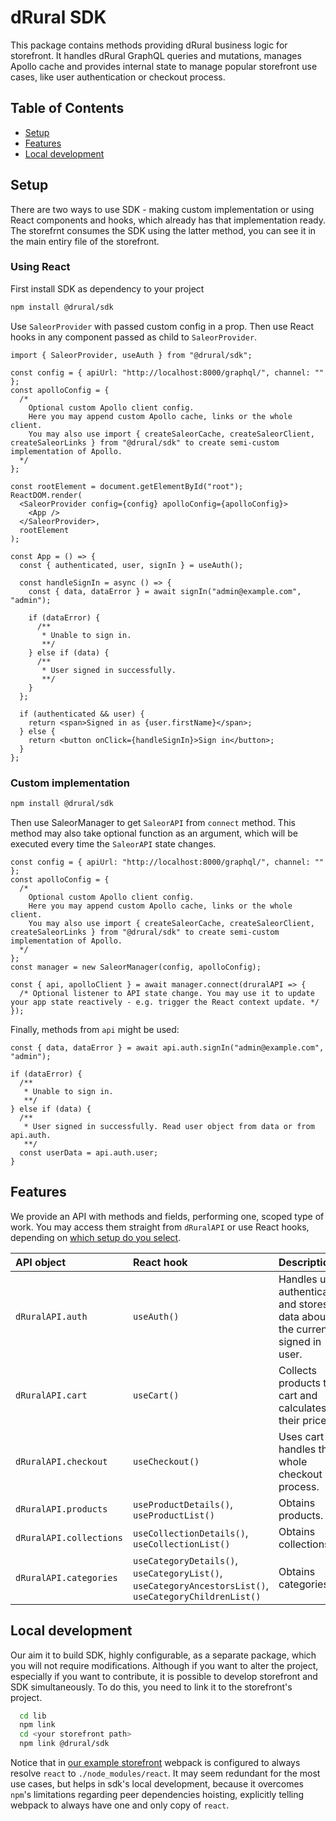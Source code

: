 # dRural SDK

This package contains methods providing dRural business logic for storefront. It handles dRural GraphQL queries and mutations, manages Apollo cache and provides internal state to manage popular storefront use cases, like user authentication or checkout process.

## Table of Contents

- [Setup](#setup)
- [Features](#features)
- [Local development](#local-development)

## Setup

There are two ways to use SDK - making custom implementation or using React components and hooks, which already has that implementation ready. The storefrnt consumes the SDK using the latter method, you can see it in the main entiry file of the storefront.

### Using React

First install SDK as dependency to your project

```bash
npm install @drural/sdk
```

Use `SaleorProvider` with passed custom config in a prop. Then use React hooks in any component passed as child to `SaleorProvider`.

```tsx
import { SaleorProvider, useAuth } from "@drural/sdk";

const config = { apiUrl: "http://localhost:8000/graphql/", channel: "" };
const apolloConfig = {
  /* 
    Optional custom Apollo client config.
    Here you may append custom Apollo cache, links or the whole client. 
    You may also use import { createSaleorCache, createSaleorClient, createSaleorLinks } from "@drural/sdk" to create semi-custom implementation of Apollo.
  */
};

const rootElement = document.getElementById("root");
ReactDOM.render(
  <SaleorProvider config={config} apolloConfig={apolloConfig}>
    <App />
  </SaleorProvider>,
  rootElement
);

const App = () => {
  const { authenticated, user, signIn } = useAuth();

  const handleSignIn = async () => {
    const { data, dataError } = await signIn("admin@example.com", "admin");

    if (dataError) {
      /**
       * Unable to sign in.
       **/
    } else if (data) {
      /**
       * User signed in successfully.
       **/
    }
  };

  if (authenticated && user) {
    return <span>Signed in as {user.firstName}</span>;
  } else {
    return <button onClick={handleSignIn}>Sign in</button>;
  }
};
```

### Custom implementation

```bash
npm install @drural/sdk
```

Then use SaleorManager to get `SaleorAPI` from `connect` method. This method may also take optional function as an argument, which will be executed every time the `SaleorAPI` state changes.

```tsx
const config = { apiUrl: "http://localhost:8000/graphql/", channel: "" };
const apolloConfig = {
  /* 
    Optional custom Apollo client config.
    Here you may append custom Apollo cache, links or the whole client. 
    You may also use import { createSaleorCache, createSaleorClient, createSaleorLinks } from "@drural/sdk" to create semi-custom implementation of Apollo.
  */
};
const manager = new SaleorManager(config, apolloConfig);

const { api, apolloClient } = await manager.connect(druralAPI => {
  /* Optional listener to API state change. You may use it to update your app state reactively - e.g. trigger the React context update. */
});
```

Finally, methods from `api` might be used:

```tsx
const { data, dataError } = await api.auth.signIn("admin@example.com", "admin");

if (dataError) {
  /**
   * Unable to sign in.
   **/
} else if (data) {
  /**
   * User signed in successfully. Read user object from data or from api.auth.
   **/
  const userData = api.auth.user;
}
```

## Features

We provide an API with methods and fields, performing one, scoped type of work. You may access them straight from `dRuralAPI` or use React hooks, depending on [which setup do you select](#setup).

| API object              | React hook                                                                                             | Description                                                                     |
| :---------------------- | :----------------------------------------------------------------------------------------------------- | :------------------------------------------------------------------------------ |
| `dRuralAPI.auth`        | `useAuth()`                                                                                            | Handles user authentication and stores data about the currently signed in user. |
| `dRuralAPI.cart`        | `useCart()`                                                                                            | Collects products to cart and calculates their prices.                          |
| `dRuralAPI.checkout`    | `useCheckout()`                                                                                        | Uses cart and handles the whole checkout process.                               |
| `dRuralAPI.products`    | `useProductDetails()`, `useProductList()`                                                              | Obtains products.                                                               |
| `dRuralAPI.collections` | `useCollectionDetails()`, `useCollectionList()`                                                        | Obtains collections.                                                            |
| `dRuralAPI.categories`  | `useCategoryDetails()`, `useCategoryList()`, `useCategoryAncestorsList()`, `useCategoryChildrenList()` | Obtains categories.                                                             |

## Local development

Our aim it to build SDK, highly configurable, as a separate package, which you will not require modifications. Although if you want to alter the project, especially if you want to contribute, it is possible to develop storefront and SDK simultaneously. To do this, you need
to link it to the storefront's project.

```bash
  cd lib
  npm link
  cd <your storefront path>
  npm link @drural/sdk
```

Notice that in [our example storefront](https://github.com/mirumee/drural-storefront)
webpack is configured to always resolve `react` to `./node_modules/react`. It may
seem redundant for the most use cases, but helps in sdk's local development, because
it overcomes `npm`'s limitations regarding peer dependencies hoisting, explicitly
telling webpack to always have one and only copy of `react`.
